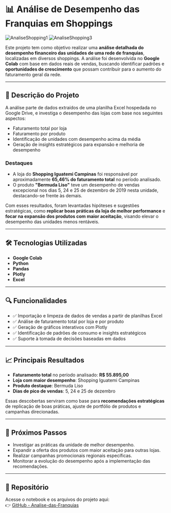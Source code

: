 # 📊 Análise de Desempenho das Franquias em Shoppings


![AnaliseShopping1](https://github.com/user-attachments/assets/71ce142e-6c64-4aef-af1d-fb486db9deb2)
![AnaliseShopping3](https://github.com/user-attachments/assets/82663ffa-6bcb-4298-809f-622650900207)


Este projeto tem como objetivo realizar uma **análise detalhada do desempenho financeiro das unidades de uma rede de franquias**, localizadas em diversos shoppings. A análise foi desenvolvida no **Google Colab** com base em dados reais de vendas, buscando identificar padrões e **oportunidades de crescimento** que possam contribuir para o aumento do faturamento geral da rede.

---

## 📝 Descrição do Projeto

A análise parte de dados extraídos de uma planilha Excel hospedada no Google Drive, e investiga o desempenho das lojas com base nos seguintes aspectos:

- Faturamento total por loja
- Faturamento por produto
- Identificação de unidades com desempenho acima da média
- Geração de insights estratégicos para expansão e melhoria de desempenho

### Destaques

- A loja do **Shopping Iguatemi Campinas** foi responsável por aproximadamente **65,46% do faturamento total** no período analisado.
- O produto **"Bermuda Liso"** teve um desempenho de vendas excepcional nos dias 5, 24 e 25 de dezembro de 2019 nesta unidade, destacando-se frente às demais.

Com esses resultados, foram levantadas hipóteses e sugestões estratégicas, como **replicar boas práticas da loja de melhor performance** e **focar na expansão dos produtos com maior aceitação**, visando elevar o desempenho das unidades menos rentáveis.

---

## 🛠️ Tecnologias Utilizadas

- **Google Colab**
- **Python**
- **Pandas**
- **Plotly**
- **Excel**

---

## 🔍 Funcionalidades

- ✅ Importação e limpeza de dados de vendas a partir de planilhas Excel
- ✅ Análise de faturamento total por loja e por produto
- ✅ Geração de gráficos interativos com Plotly
- ✅ Identificação de padrões de consumo e insights estratégicos
- ✅ Suporte à tomada de decisões baseadas em dados

---

## 📈 Principais Resultados

- **Faturamento total** no período analisado: **R$ 55.895,00**
- **Loja com maior desempenho**: Shopping Iguatemi Campinas
- **Produto destaque**: Bermuda Liso
- **Dias de pico de vendas**: 5, 24 e 25 de dezembro

Essas descobertas serviram como base para **recomendações estratégicas** de replicação de boas práticas, ajuste de portfólio de produtos e campanhas direcionadas.

---

## 📌 Próximos Passos

- Investigar as práticas da unidade de melhor desempenho.
- Expandir a oferta dos produtos com maior aceitação para outras lojas.
- Realizar campanhas promocionais regionais específicas.
- Monitorar a evolução do desempenho após a implementação das recomendações.

---

## 📁 Repositório

Acesse o notebook e os arquivos do projeto aqui:  
👉 [GitHub - Analise-das-Franquias](https://github.com/seu-usuario/Analise-das-Franquias)
